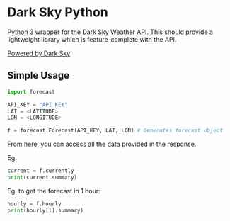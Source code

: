 # Dark Sky Python

Python 3 wrapper for the Dark Sky Weather API. This should provide a lightweight library which is feature-complete with the API.

[Powered by Dark Sky](https://darksky.net/poweredby/)

## Simple Usage
```python
import forecast

API_KEY = "API KEY"
LAT = <LATITUDE>
LON = <LONGITUDE>

f = forecast.Forecast(API_KEY, LAT, LON) # Generates forecast object
```

From here, you can access all the data provided in the response.

Eg.
```python
current = f.currently
print(current.summary)
```

Eg. to get the forecast in 1 hour:
```python
hourly = f.hourly
print(hourly[1].summary)
```
